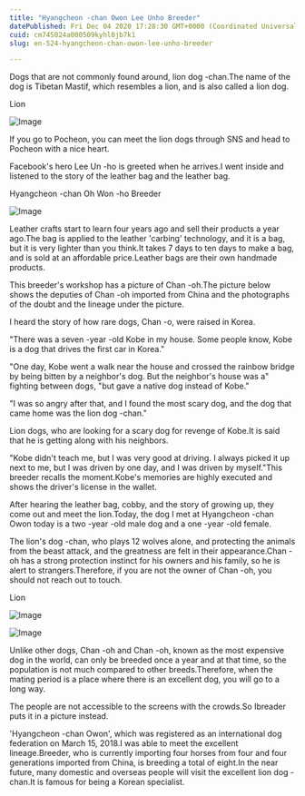```yaml
---
title: "Hyangcheon -chan Owon Lee Unho Breeder"
datePublished: Fri Dec 04 2020 17:28:30 GMT+0000 (Coordinated Universal Time)
cuid: cm745024a000509kyhl0jb7k1
slug: en-524-hyangcheon-chan-owon-lee-unho-breeder

---
```



Dogs that are not commonly found around, lion dog -chan.The name of the dog is Tibetan Mastif, which resembles a lion, and is also called a lion dog.

Lion

![Image](https://cdn.hashnode.com/res/hashnode/image/upload/v1739499343668/36553f0b-9d80-42bb-9129-fde8daf0f44e.jpeg)

If you go to Pocheon, you can meet the lion dogs through SNS and head to Pocheon with a nice heart.

Facebook's hero Lee Un -ho is greeted when he arrives.I went inside and listened to the story of the leather bag and the leather bag.

Hyangcheon -chan Oh Won -ho Breeder

![Image](https://cdn.hashnode.com/res/hashnode/image/upload/v1739499345681/4503a3a8-6e0e-4e82-997e-0cc26e7cdfe3.jpeg)

Leather crafts start to learn four years ago and sell their products a year ago.The bag is applied to the leather 'carbing' technology, and it is a bag, but it is very lighter than you think.It takes 7 days to ten days to make a bag, and is sold at an affordable price.Leather bags are their own handmade products.

This breeder's workshop has a picture of Chan -oh.The picture below shows the deputies of Chan -oh imported from China and the photographs of the doubt and the lineage under the picture.

I heard the story of how rare dogs, Chan -o, were raised in Korea.

"There was a seven -year -old Kobe in my house. Some people know, Kobe is a dog that drives the first car in Korea."

"One day, Kobe went a walk near the house and crossed the rainbow bridge by being bitten by a neighbor's dog. But the neighbor's house was a" fighting between dogs, "but gave a native dog instead of Kobe."

"I was so angry after that, and I found the most scary dog, and the dog that came home was the lion dog -chan."

Lion dogs, who are looking for a scary dog ​​for revenge of Kobe.It is said that he is getting along with his neighbors.

"Kobe didn't teach me, but I was very good at driving. I always picked it up next to me, but I was driven by one day, and I was driven by myself."This breeder recalls the moment.Kobe's memories are highly executed and shows the driver's license in the wallet.

After hearing the leather bag, cobby, and the story of growing up, they come out and meet the lion.Today, the dog I met at Hyangcheon -chan Owon today is a two -year -old male dog and a one -year -old female.

The lion's dog -chan, who plays 12 wolves alone, and protecting the animals from the beast attack, and the greatness are felt in their appearance.Chan -oh has a strong protection instinct for his owners and his family, so he is alert to strangers.Therefore, if you are not the owner of Chan -oh, you should not reach out to touch.

Lion

![Image](https://cdn.hashnode.com/res/hashnode/image/upload/v1739499347354/67ee8ea3-52a9-4599-b6f7-3ae32b1633c3.jpeg)

![Image](https://cdn.hashnode.com/res/hashnode/image/upload/v1739499349739/25390d0f-4915-40cd-bb93-da21952557b7.jpeg)

Unlike other dogs, Chan -oh and Chan -oh, known as the most expensive dog in the world, can only be breeded once a year and at that time, so the population is not much compared to other breeds.Therefore, when the mating period is a place where there is an excellent dog, you will go to a long way.

The people are not accessible to the screens with the crowds.So Ibreader puts it in a picture instead.

'Hyangcheon -chan Owon', which was registered as an international dog federation on March 15, 2018.I was able to meet the excellent lineage.Breeder, who is currently importing four horses from four and four generations imported from China, is breeding a total of eight.In the near future, many domestic and overseas people will visit the excellent lion dog -chan.It is famous for being a Korean specialist.